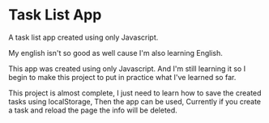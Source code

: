 # Task List App
 A task list app created using only Javascript.
 
 My english isn't so good as well cause I'm also learning English.
 
 This app was created using only Javascript. And I'm still learning it so I begin to make this project to put in practice what I've learned so far. 
 
This project is almost complete, I just need to learn how to save the created tasks using localStorage, Then the app can be used,
Currently if you create a task and reload the page the info will be deleted. 
